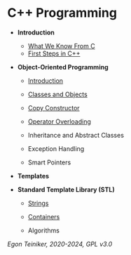 # C++ Programming

* **Introduction**
  * [What We Know From C](first-steps/CKnowHow.md)
  * [First Steps in C++](first-steps/README.md)
    
* **Object-Oriented Programming**
  * [Introduction](oop/introduction/README.md)

  * [Classes and Objects](oop/classes)

  * [Copy Constructor](oop/copy-constructor/)

  * [Operator Overloading](oop/operator-overloading/)

  * Inheritance and Abstract Classes

  * Exception Handling

  * Smart Pointers
  
* **Templates**


* **Standard Template Library (STL)**
  * [Strings](stl/string/)
    
  * [Containers](stl/container/) 
 
  * Algorithms

*Egon Teiniker, 2020-2024, GPL v3.0*
